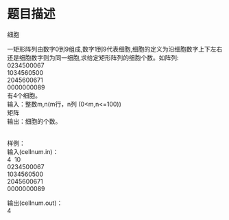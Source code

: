 # 题目描述


<p>细胞</p>
<p>一矩形阵列由数字0到9组成,数字1到9代表细胞,细胞的定义为沿细胞数字上下左右还是细胞数字则为同一细胞,求给定矩形阵列的细胞个数。如阵列: <br/>
0234500067<br/>
1034560500<br/>
2045600671<br/>
0000000089<br/>
有4个细胞。<br/>
输入：整数m,n(m行，n列 (0&lt;m,n&lt;=100))<br/>
矩阵<br/>
输出：细胞的个数。<br/>
 </p>
<p>样例：<br/>
输入(cellnum.in)：<br/>
4  10<br/>
0234500067<br/>
1034560500<br/>
2045600671<br/>
0000000089</p>
<p>输出(cellnum.out)：<br/>
4</p>
